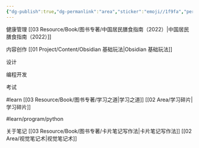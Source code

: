 ```yaml
---
{"dg-publish":true,"dg-permanlink":"area","sticker":"emoji//1f9fa","permalink":"/02 Area/领域/","dgPassFrontmatter":true}
---
```


健康管理
[[03 Resource/Book/图书专著/中国居民膳食指南（2022）\|中国居民膳食指南（2022）]]

内容创作
[[01 Project/Content/Obsidian 基础玩法\|Obsidian 基础玩法]]


设计

编程开发

考试

#learn
	[[03 Resource/Book/图书专著/学习之道\|学习之道]]
	[[02 Area/学习碎片\|学习碎片]]

#learn/program/python 

关于笔记
[[03 Resource/Book/图书专著/卡片笔记写作法\|卡片笔记写作法]]
[[02 Area/视觉笔记术\|视觉笔记术]]